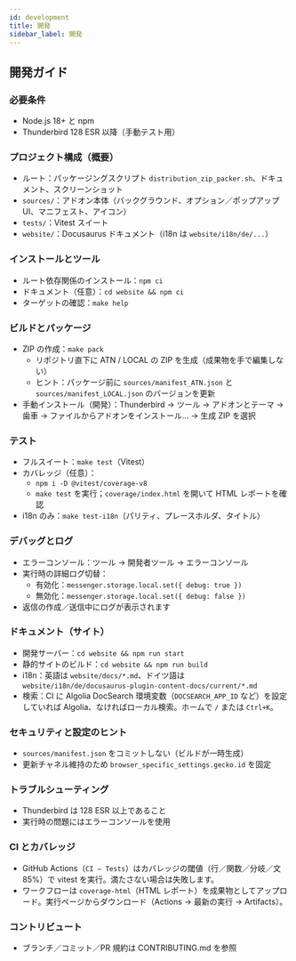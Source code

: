 ```yaml
---
id: development
title: 開発
sidebar_label: 開発
---
```


## 開発ガイド

### 必要条件

- Node.js 18+ と npm
- Thunderbird 128 ESR 以降（手動テスト用）

### プロジェクト構成（概要）

- ルート：パッケージングスクリプト `distribution_zip_packer.sh`、ドキュメント、スクリーンショット
- `sources/`：アドオン本体（バックグラウンド、オプション／ポップアップ UI、マニフェスト、アイコン）
- `tests/`：Vitest スイート
- `website/`：Docusaurus ドキュメント（i18n は `website/i18n/de/...`）

### インストールとツール

- ルート依存関係のインストール：`npm ci`
- ドキュメント（任意）：`cd website && npm ci`
- ターゲットの確認：`make help`

### ビルドとパッケージ

- ZIP の作成：`make pack`
  - リポジトリ直下に ATN / LOCAL の ZIP を生成（成果物を手で編集しない）
  - ヒント：パッケージ前に `sources/manifest_ATN.json` と `sources/manifest_LOCAL.json` のバージョンを更新
- 手動インストール（開発）：Thunderbird → ツール → アドオンとテーマ → 歯車 → ファイルからアドオンをインストール… → 生成 ZIP を選択

### テスト

- フルスイート：`make test`（Vitest）
- カバレッジ（任意）：
  - `npm i -D @vitest/coverage-v8`
  - `make test` を実行；`coverage/index.html` を開いて HTML レポートを確認
- i18n のみ：`make test-i18n`（パリティ、プレースホルダ、タイトル）

### デバッグとログ

- エラーコンソール：ツール → 開発者ツール → エラーコンソール
- 実行時の詳細ログ切替：
  - 有効化：`messenger.storage.local.set({ debug: true })`
  - 無効化：`messenger.storage.local.set({ debug: false })`
- 返信の作成／送信中にログが表示されます

### ドキュメント（サイト）

- 開発サーバー：`cd website && npm run start`
- 静的サイトのビルド：`cd website && npm run build`
- i18n：英語は `website/docs/*.md`、ドイツ語は `website/i18n/de/docusaurus-plugin-content-docs/current/*.md`
- 検索：CI に Algolia DocSearch 環境変数（`DOCSEARCH_APP_ID` など）を設定していれば Algolia、なければローカル検索。ホームで `/` または `Ctrl+K`。

### セキュリティと設定のヒント

- `sources/manifest.json` をコミットしない（ビルドが一時生成）
- 更新チャネル維持のため `browser_specific_settings.gecko.id` を固定

### トラブルシューティング

- Thunderbird は 128 ESR 以上であること
- 実行時の問題にはエラーコンソールを使用

### CI とカバレッジ

- GitHub Actions（`CI — Tests`）はカバレッジの閾値（行／関数／分岐／文 85%）で vitest を実行。満たさない場合は失敗します。
- ワークフローは `coverage-html`（HTML レポート）を成果物としてアップロード。実行ページからダウンロード（Actions → 最新の実行 → Artifacts）。

### コントリビュート

- ブランチ／コミット／PR 規約は CONTRIBUTING.md を参照
